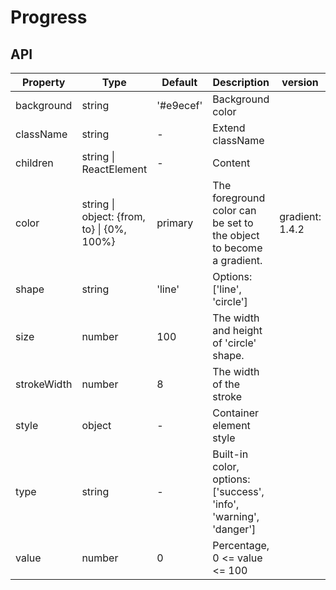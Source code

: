 # Progress

<example />

## API 

| Property | Type | Default | Description | version |
| --- | --- | --- | --- | --- |
| background | string | '#e9ecef' | Background color | |
| className | string | - | Extend className | |
| children | string \| ReactElement | - | Content | |
| color | string \| object: {from, to} \| {0%, 100%} | primary | The foreground color can be set to the object to become a gradient.  | gradient: 1.4.2 |
| shape | string | 'line' | Options:  \['line', 'circle'] | |
| size | number | 100 | The width and height of 'circle' shape. | |
| strokeWidth | number | 8 | The width of the stroke | |
| style | object | - | Container element style | |
| type | string | - | Built-in color, options: \['success', 'info', 'warning', 'danger'] | |
| value | number | 0 | Percentage, 0 <= value <= 100 | |